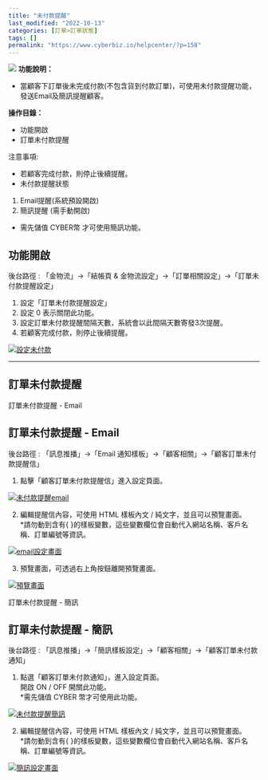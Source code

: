 ```yaml
---
title: "未付款提醒"
last_modified: "2022-10-13"
categories: [訂單>訂單狀態]
tags: []
permalink: "https://www.cyberbiz.io/helpcenter/?p=158"
---
```


![](https://www.cyberbiz.io/helpcenter/wp-content/uploads/一般版3.png) **功能說明：**  

* 當顧客下訂單後未完成付款(不包含貨到付款訂單)，可使用未付款提醒功能，發送Email及簡訊提醒顧客。

**操作目錄：**

* 功能開啟
* 訂單未付款提醒

注意事項:  

* 若顧客完成付款，則停止後續提醒。
* 未付款提醒狀態 
1. Email提醒(系統預設開啟)
2. 簡訊提醒 (需手動開啟)
* 需先儲值 CYBER幣 才可使用簡訊功能。



## 功能開啟

後台路徑 : 「金物流」→「結帳頁 & 金物流設定」→「訂單相關設定」→「訂單未付款提醒設定」  


1. 設定「訂單未付款提醒設定」
2. 設定 0 表示關閉此功能。
3. 設定訂單未付款提醒間隔天數，系統會以此間隔天數寄發3次提醒。
4. 若顧客完成付款，則停止後續提醒。

[![設定未付款](https://www.cyberbiz.io/helpcenter/wp-content/uploads/未付款提醒01.png)](https://www.cyberbiz.io/helpcenter/wp-content/uploads/未付款提醒01.png)



* * *

## 訂單未付款提醒



訂單未付款提醒 - Email

## 訂單未付款提醒 - Email

後台路徑 : 「訊息推播」→「Email 通知樣板」→「顧客相關」→「顧客訂單未付款提醒信」  


1. 點擊「顧客訂單未付款提醒信」進入設定頁面。  

[![未付款提醒email](https://www.cyberbiz.io/helpcenter/wp-content/uploads/未付款提醒02.png)](https://www.cyberbiz.io/helpcenter/wp-content/uploads/未付款提醒02.png)



2. 編輯提醒信內容，可使用 HTML 樣板內文 / 純文字，並且可以預覽畫面。  
*請勿動到含有{ }的樣板變數，這些變數欄位會自動代入網站名稱、客戶名稱、訂單編號等資訊。  

[![email設定畫面](https://www.cyberbiz.io/helpcenter/wp-content/uploads/未付款提醒03.png)](https://www.cyberbiz.io/helpcenter/wp-content/uploads/未付款提醒03.png)



3. 預覽畫面，可透過右上角按鈕離開預覽畫面。  

[![預覽畫面](https://www.cyberbiz.io/helpcenter/wp-content/uploads/未付款提醒04.png)](https://www.cyberbiz.io/helpcenter/wp-content/uploads/未付款提醒04.png)



訂單未付款提醒 - 簡訊

## 訂單未付款提醒 - 簡訊

後台路徑 : 「訊息推播」→「簡訊樣板設定」→「顧客相關」→「顧客訂單未付款通知」  


1. 點選「顧客訂單未付款通知」，進入設定頁面。  
開啟 ON / OFF 開關此功能。  
*需先儲值 CYBER 幣才可使用此功能。  

[![未付款提醒簡訊](https://www.cyberbiz.io/helpcenter/wp-content/uploads/未付款提醒05.png)](https://www.cyberbiz.io/helpcenter/wp-content/uploads/未付款提醒05.png)



2. 編輯提醒信內容，可使用 HTML 樣板內文 / 純文字，並且可以預覽畫面。  
*請勿動到含有{ }的樣板變數，這些變數欄位會自動代入網站名稱、客戶名稱、訂單編號等資訊。  

[![簡訊設定畫面](https://www.cyberbiz.io/helpcenter/wp-content/uploads/未付款提醒06.png)](https://www.cyberbiz.io/helpcenter/wp-content/uploads/未付款提醒06.png)



